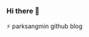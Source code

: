 ### Hi there 👋
⚡ parksangmin github blog

<!--
**p-wtt/p-wtt** is a ✨ _special_ ✨ repository because its `README.md` (this file) appears on your GitHub profile

Here are some ideas to get you started:

- 🔭 I’m currently working on ...
- 🌱 I’m currently learning ...
- 👯 I’m looking to collaborate on ...
- 🤔 I’m looking for help with ...
- 💬 Ask me about ...
- 📫 How to reach me: ...
- 😄 Pronouns: ...
- ⚡ Fun fact: ...
-->
<!--
잔디색
mon / tue / wed / thu / fri / sat / sun
-->

<!-- 
2021. 01. 01 2commit
2021. 01. 02 2commit
2021. 01. 03 2commit
2021. 01. 04 4commit (ssh git push test)
2021. 01. 05 2commit
2021. 01. 06 2commit  
2021. 01. 07 1commit
2021. 01. 08 1commit
2021. 01. 09 1commit
2021. 01. 10 2commit
2021. 01. 11 1commit
2021. 01. 12 1commit
2021. 01. 13 2commit
2021. 01. 14 1commit
2021. 01. 15 1commit
2021. 01. 16 1commit
2021. 01. 17 1commit
2021. 01. 18 1commit
2021. 01. 19 1commit
-->
